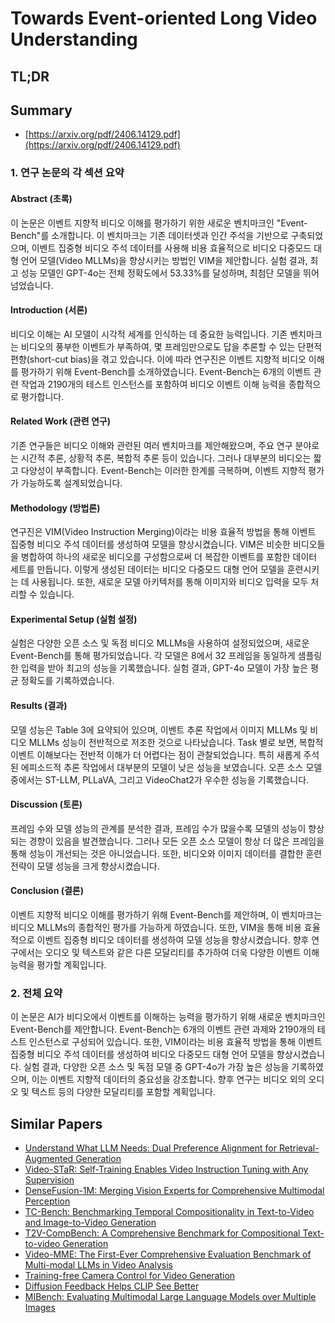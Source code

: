 # Towards Event-oriented Long Video Understanding
## TL;DR
## Summary
- [https://arxiv.org/pdf/2406.14129.pdf](https://arxiv.org/pdf/2406.14129.pdf)

### 1. 연구 논문의 각 섹션 요약

#### Abstract (초록)
이 논문은 이벤트 지향적 비디오 이해를 평가하기 위한 새로운 벤치마크인 "Event-Bench"를 소개합니다. 이 벤치마크는 기존 데이터셋과 인간 주석을 기반으로 구축되었으며, 이벤트 집중형 비디오 주석 데이터를 사용해 비용 효율적으로 비디오 다중모드 대형 언어 모델(Video MLLMs)을 향상시키는 방법인 VIM을 제안합니다. 실험 결과, 최고 성능 모델인 GPT-4o는 전체 정확도에서 53.33%를 달성하며, 최첨단 모델을 뛰어넘었습니다.

#### Introduction (서론)
비디오 이해는 AI 모델이 시각적 세계를 인식하는 데 중요한 능력입니다. 기존 벤치마크는 비디오의 풍부한 이벤트가 부족하여, 몇 프레임만으로도 답을 추론할 수 있는 단편적 편향(short-cut bias)을 겪고 있습니다. 이에 따라 연구진은 이벤트 지향적 비디오 이해를 평가하기 위해 Event-Bench를 소개하였습니다. Event-Bench는 6개의 이벤트 관련 작업과 2190개의 테스트 인스턴스를 포함하여 비디오 이벤트 이해 능력을 종합적으로 평가합니다.

#### Related Work (관련 연구)
기존 연구들은 비디오 이해와 관련된 여러 벤치마크를 제안해왔으며, 주요 연구 분야로는 시간적 추론, 상황적 추론, 복합적 추론 등이 있습니다. 그러나 대부분의 비디오는 짧고 다양성이 부족합니다. Event-Bench는 이러한 한계를 극복하며, 이벤트 지향적 평가가 가능하도록 설계되었습니다.

#### Methodology (방법론)
연구진은 VIM(Video Instruction Merging)이라는 비용 효율적 방법을 통해 이벤트 집중형 비디오 주석 데이터를 생성하여 모델을 향상시켰습니다. VIM은 비슷한 비디오들을 병합하여 하나의 새로운 비디오를 구성함으로써 더 복잡한 이벤트를 포함한 데이터 세트를 만듭니다. 이렇게 생성된 데이터는 비디오 다중모드 대형 언어 모델을 훈련시키는 데 사용됩니다. 또한, 새로운 모델 아키텍처를 통해 이미지와 비디오 입력을 모두 처리할 수 있습니다.

#### Experimental Setup (실험 설정)
실험은 다양한 오픈 소스 및 독점 비디오 MLLMs을 사용하여 설정되었으며, 새로운 Event-Bench를 통해 평가되었습니다. 각 모델은 8에서 32 프레임을 동일하게 샘플링한 입력을 받아 최고의 성능을 기록했습니다. 실험 결과, GPT-4o 모델이 가장 높은 평균 정확도를 기록하였습니다.

#### Results (결과)
모델 성능은 Table 3에 요약되어 있으며, 이벤트 추론 작업에서 이미지 MLLMs 및 비디오 MLLMs 성능이 전반적으로 저조한 것으로 나타났습니다. Task 별로 보면, 복합적 이벤트 이해보다는 전반적 이해가 더 어렵다는 점이 관찰되었습니다. 특히 새롭게 주석된 에피소드적 추론 작업에서 대부분의 모델이 낮은 성능을 보였습니다. 오픈 소스 모델 중에서는 ST-LLM, PLLaVA, 그리고 VideoChat2가 우수한 성능을 기록했습니다.

#### Discussion (토론)
프레임 수와 모델 성능의 관계를 분석한 결과, 프레임 수가 많을수록 모델의 성능이 향상되는 경향이 있음을 발견했습니다. 그러나 모든 오픈 소스 모델이 항상 더 많은 프레임을 통해 성능이 개선되는 것은 아니었습니다. 또한, 비디오와 이미지 데이터를 결합한 훈련 전략이 모델 성능을 크게 향상시켰습니다.

#### Conclusion (결론)
이벤트 지향적 비디오 이해를 평가하기 위해 Event-Bench를 제안하며, 이 벤치마크는 비디오 MLLMs의 종합적인 평가를 가능하게 하였습니다. 또한, VIM을 통해 비용 효율적으로 이벤트 집중형 비디오 데이터를 생성하여 모델 성능을 향상시켰습니다. 향후 연구에서는 오디오 및 텍스트와 같은 다른 모달리티를 추가하여 더욱 다양한 이벤트 이해 능력을 평가할 계획입니다.

### 2. 전체 요약

이 논문은 AI가 비디오에서 이벤트를 이해하는 능력을 평가하기 위해 새로운 벤치마크인 Event-Bench를 제안합니다. Event-Bench는 6개의 이벤트 관련 과제와 2190개의 테스트 인스턴스로 구성되어 있습니다. 또한, VIM이라는 비용 효율적 방법을 통해 이벤트 집중형 비디오 주석 데이터를 생성하여 비디오 다중모드 대형 언어 모델을 향상시켰습니다. 실험 결과, 다양한 오픈 소스 및 독점 모델 중 GPT-4o가 가장 높은 성능을 기록하였으며, 이는 이벤트 지향적 데이터의 중요성을 강조합니다. 향후 연구는 비디오 외의 오디오 및 텍스트 등의 다양한 모달리티를 포함할 계획입니다.

## Similar Papers
- [Understand What LLM Needs: Dual Preference Alignment for Retrieval-Augmented Generation](2406.18676.md)
- [Video-STaR: Self-Training Enables Video Instruction Tuning with Any Supervision](2407.06189.md)
- [DenseFusion-1M: Merging Vision Experts for Comprehensive Multimodal Perception](2407.08303.md)
- [TC-Bench: Benchmarking Temporal Compositionality in Text-to-Video and Image-to-Video Generation](2406.08656.md)
- [T2V-CompBench: A Comprehensive Benchmark for Compositional Text-to-video Generation](2407.14505.md)
- [Video-MME: The First-Ever Comprehensive Evaluation Benchmark of Multi-modal LLMs in Video Analysis](2405.21075.md)
- [Training-free Camera Control for Video Generation](2406.10126.md)
- [Diffusion Feedback Helps CLIP See Better](2407.20171.md)
- [MIBench: Evaluating Multimodal Large Language Models over Multiple Images](2407.15272.md)

